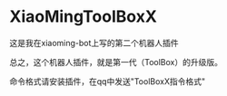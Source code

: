 # XiaoMingToolBoxX
这是我在xiaoming-bot上写的第二个机器人插件

总之，这个机器人插件，就是第一代（ToolBox）的升级版。

命令格式请安装插件，在qq中发送"ToolBoxX指令格式"
